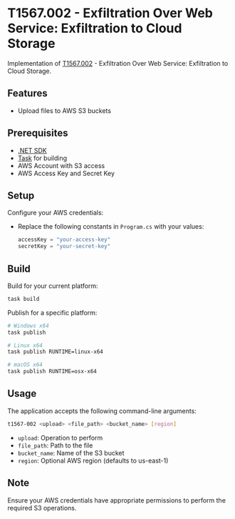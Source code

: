# T1567.002 - Exfiltration Over Web Service: Exfiltration to Cloud Storage

Implementation of [T1567.002](https://attack.mitre.org/techniques/T1567/002) - Exfiltration Over Web Service: Exfiltration to Cloud Storage.

## Features

- Upload files to AWS S3 buckets

## Prerequisites

- [.NET SDK](https://dotnet.microsoft.com/download)
- [Task](https://taskfile.dev) for building
- AWS Account with S3 access
- AWS Access Key and Secret Key

## Setup

Configure your AWS credentials:

- Replace the following constants in `Program.cs` with your values:

  ```csharp
  accessKey = "your-access-key"
  secretKey = "your-secret-key"
  ```

## Build

Build for your current platform:

```bash
task build
```

Publish for a specific platform:

```bash
# Windows x64
task publish

# Linux x64
task publish RUNTIME=linux-x64

# macOS x64
task publish RUNTIME=osx-x64
```

## Usage

The application accepts the following command-line arguments:

```bash
t1567-002 <upload> <file_path> <bucket_name> [region]
```

- `upload`: Operation to perform
- `file_path`: Path to the file
- `bucket_name`: Name of the S3 bucket
- `region`: Optional AWS region (defaults to us-east-1)

## Note

Ensure your AWS credentials have appropriate permissions to perform the required S3 operations.
